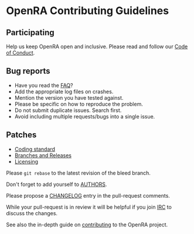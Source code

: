 # OpenRA Contributing Guidelines

## Participating
Help us keep OpenRA open and inclusive. Please read and follow our [Code of Conduct](https://github.com/OpenRA/OpenRA/blob/bleed/CODE_OF_CONDUCT.md).

## Bug reports

* Have you read the [FAQ](https://github.com/OpenRA/OpenRA/wiki/FAQ)?
* Add the appropriate log files on crashes.
* Mention the version you have tested against.
* Please be specific on how to reproduce the problem.
* Do not submit duplicate issues. Search first.
* Avoid including multiple requests/bugs into a single issue.

## Patches

* [Coding standard](https://github.com/OpenRA/OpenRA/wiki/Coding-Standard)
* [Branches and Releases](https://github.com/OpenRA/OpenRA/wiki/Branches-and-Releases)
* [Licensing](http://www.gnu.org/licenses/quick-guide-gplv3.html)

Please `git rebase` to the latest revision of the bleed branch.

Don't forget to add yourself to [AUTHORS](https://github.com/OpenRA/OpenRA/blob/bleed/AUTHORS).

Please propose a [CHANGELOG](https://github.com/OpenRA/OpenRA/wiki/CHANGELOG) entry in the pull-request comments.

While your pull-request is in review it will be helpful if you join [IRC](irc://chat.freenode.net/openra) to discuss the changes.

See also the in-depth guide on [contributing](https://github.com/OpenRA/OpenRA/wiki/Contributing) to the OpenRA project.

